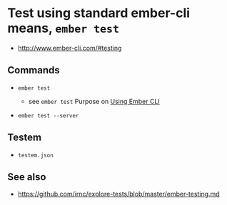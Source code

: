 # Test using standard ember-cli means, `ember test`

* http://www.ember-cli.com/#testing

## Commands

* `ember test`

  * see `ember test` Purpose on [Using Ember CLI][]
  
* `ember test --server`

[Using Ember CLI]: http://www.ember-cli.com/#using-ember-cli

## Testem

* `testem.json`

## See also

* https://github.com/irnc/explore-tests/blob/master/ember-testing.md
